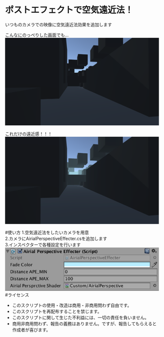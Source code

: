# ポストエフェクトで空気遠近法！
いつものカメラでの映像に空気遠近法効果を追加します<br>
<p>
こんなにのっぺりした画面でも…
<img src="https://github.com/Shottakon/AirialPerspectiveEffecter/blob/img/img/before.png">
</p>
<p>
これだけの遠近感！！！
<img src="https://github.com/Shottakon/AirialPerspectiveEffecter/blob/img/img/after.png">
</p>
#使い方
1.空気遠近法をしたいカメラを用意<br>
2.カメラにAirialPerspectiveEffecter.csを追加します<br>
3.インスペクターで各種設定を行います<br>
<img src="https://github.com/Shottakon/AirialPerspectiveEffecter/blob/img/img/settings.png">
#ライセンス
<ul>
<li>このスクリプトの使用・改造は商用・非商用問わず自由です。</li>
<li>このスクリプトを再配布することを禁じます。</li>
<li>このスクリプトに関して生じた不利益には、一切の責任を負いません。</li>
<li>商用非商用問わず、報告の義務はありません。ですが、報告してもらえると作成者が喜びます。</li>
</ul>

